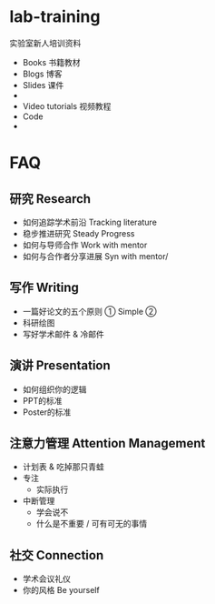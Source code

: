 # lab-training
实验室新人培训资料

 + Books 书籍教材
 + Blogs 博客
 + Slides 课件
  + []()
 + Video tutorials 视频教程
 + Code
  + []()


# FAQ
## 研究 Research
+ 如何追踪学术前沿 Tracking literature
+ 稳步推进研究 Steady Progress 
+ 如何与导师合作 Work with mentor
+ 如何与合作者分享进展 Syn with mentor/

## 写作 Writing
+ 一篇好论文的五个原则 ① Simple ② 
+ 科研绘图 
+ 写好学术邮件 & 冷邮件

## 演讲 Presentation
+ 如何组织你的逻辑
+ PPT的标准
+ Poster的标准

## 注意力管理 Attention Management
+ 计划表 & 吃掉那只青蛙
+ 专注
    + 实际执行
+ 中断管理
    + 学会说不
    + 什么是不重要 / 可有可无的事情

## 社交 Connection
+ 学术会议礼仪
+ 你的风格 Be yourself

